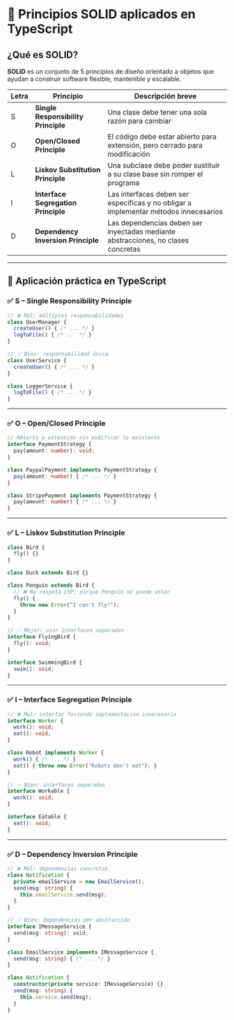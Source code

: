 
# 🧱 Principios SOLID aplicados en TypeScript

## ¿Qué es SOLID?

**SOLID** es un conjunto de 5 principios de diseño orientado a objetos que ayudan a construir software flexible, mantenible y escalable.

| Letra | Principio                               | Descripción breve |
|-------|------------------------------------------|-------------------|
| S     | **Single Responsibility Principle**      | Una clase debe tener una sola razón para cambiar |
| O     | **Open/Closed Principle**                | El código debe estar abierto para extensión, pero cerrado para modificación |
| L     | **Liskov Substitution Principle**        | Una subclase debe poder sustituir a su clase base sin romper el programa |
| I     | **Interface Segregation Principle**      | Las interfaces deben ser específicas y no obligar a implementar métodos innecesarios |
| D     | **Dependency Inversion Principle**       | Las dependencias deben ser inyectadas mediante abstracciones, no clases concretas |

---

## 🔧 Aplicación práctica en TypeScript

### ✅ S – Single Responsibility Principle

```ts
// ❌ Mal: múltiples responsabilidades
class UserManager {
  createUser() { /* ... */ }
  logToFile() { /* ... */ }
}

// ✅ Bien: responsabilidad única
class UserService {
  createUser() { /* ... */ }
}

class LoggerService {
  logToFile() { /* ... */ }
}
```

---

### ✅ O – Open/Closed Principle

```ts
// Abierto a extensión sin modificar lo existente
interface PaymentStrategy {
  pay(amount: number): void;
}

class PaypalPayment implements PaymentStrategy {
  pay(amount: number) { /* ... */ }
}

class StripePayment implements PaymentStrategy {
  pay(amount: number) { /* ... */ }
}
```

---

### ✅ L – Liskov Substitution Principle

```ts
class Bird {
  fly() {}
}

class Duck extends Bird {}

class Penguin extends Bird {
  // ❌ No respeta LSP, porque Penguin no puede volar
  fly() {
    throw new Error("I can't fly!");
  }
}

// ✅ Mejor: usar interfaces separadas
interface FlyingBird {
  fly(): void;
}

interface SwimmingBird {
  swim(): void;
}
```

---

### ✅ I – Interface Segregation Principle

```ts
// ❌ Mal: interfaz forzando implementación innecesaria
interface Worker {
  work(): void;
  eat(): void;
}

class Robot implements Worker {
  work() { /* ... */ }
  eat() { throw new Error("Robots don’t eat"); }
}

// ✅ Bien: interfaces separadas
interface Workable {
  work(): void;
}

interface Eatable {
  eat(): void;
}
```

---

### ✅ D – Dependency Inversion Principle

```ts
// ❌ Mal: dependencias concretas
class Notification {
  private emailService = new EmailService();
  send(msg: string) {
    this.emailService.send(msg);
  }
}

// ✅ Bien: dependencias por abstracción
interface IMessageService {
  send(msg: string): void;
}

class EmailService implements IMessageService {
  send(msg: string) { /* ... */ }
}

class Notification {
  constructor(private service: IMessageService) {}
  send(msg: string) {
    this.service.send(msg);
  }
}
```
